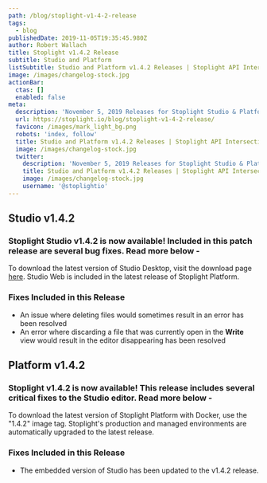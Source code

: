 ```yaml
---
path: /blog/stoplight-v1-4-2-release
tags:
  - blog
publishedDate: 2019-11-05T19:35:45.980Z
author: Robert Wallach
title: Stoplight v1.4.2 Release
subtitle: Studio and Platform
listSubtitle: Studio and Platform v1.4.2 Releases | Stoplight API Intersection
image: /images/changelog-stock.jpg
actionBar:
  ctas: []
  enabled: false
meta:
  description: 'November 5, 2019 Releases for Stoplight Studio & Platform'
  url: https://stoplight.io/blog/stoplight-v1-4-2-release/
  favicon: /images/mark_light_bg.png
  robots: 'index, follow'
  title: Studio and Platform v1.4.2 Releases | Stoplight API Intersection
  image: /images/changelog-stock.jpg
  twitter:
    description: 'November 5, 2019 Releases for Stoplight Studio & Platform'
    title: Studio and Platform v1.4.2 Releases | Stoplight API Intersection
    image: /images/changelog-stock.jpg
    username: '@stoplightio'
---
```


## Studio v1.4.2

### Stoplight Studio v1.4.2 is now available! Included in this patch release are several bug fixes. Read more below -

To download the latest version of Studio Desktop, visit the download page [here](https://github.com/stoplightio/studio/releases). Studio Web is included in the latest release of Stoplight Platform.

### Fixes Included in this Release

- An issue where deleting files would sometimes result in an error has been resolved
- An error where discarding a file that was currently open in the **Write** view would result in the editor disappearing has been resolved

## Platform v1.4.2

### Stoplight v1.4.2 is now available! This release includes several critical fixes to the Studio editor. Read more below -

To download the latest version of Stoplight Platform with Docker, use the "1.4.2" image tag. Stoplight's production and managed environments are automatically upgraded to the latest release.

### Fixes Included in this Release

- The embedded version of Studio has been updated to the v1.4.2 release.
